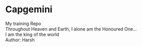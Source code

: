 # Capgemini
My training Repo
<br>
Throughout Heaven and Earth, I alone am the Honoured One...
<br>
I am the king of the world
<br>
Author: Harsh